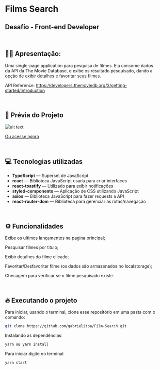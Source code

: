 # Films Search
## Desafio - Front-end Developer


&nbsp;

## 🙋‍♂ Apresentação:

Uma single-page application para pesquisa de filmes. Ela consome dados da API da The Movie Database, e exibe os resultado pesquisado, dando a opção de exibir detalhes e favoritar seus filmes.

API Reference: https://developers.themoviedb.org/3/getting-started/introduction

&nbsp;

## 🎥 Prévia do Projeto

![alt text](https://i.imgur.com/6SHk9Hs.gif)


[Ou acesse agora](https://cinfilositba.netlify.app/)



&nbsp;


## 💻 Tecnologias utilizadas

- **TypeScript** — Superset de JavaScript
- **react** — Biblioteca JavaScript usada para criar interfaces
- **react-toastify**    — Utilizado para exibir notificações
- **styled-components**    — Aplicação de CSS utilizando JavaScript
- **axios** — Biblioteca JavaScript para fazer requests a API
- **react-router-dom** — Biblioteca para gerenciar as rotas/navegação

&nbsp;


## ⚙️ Funcionalidades

Exibe os ultimos lançamentos na pagina principal;

Pesquisar filmes por titulo;

Exibir detalhes do filme clicado;

Favoritar/Desfavoritar filme (os dados são armazenados no localstorage);

Checagem para verificar se o filme pesquisado existe.

&nbsp;


## 🔥️ Executando o projeto

Para iniciar, usando o terminal, clone esse repositório em uma pasta com o comando:

```bash
git clone https://github.com/gabrielitba/Film-Search.git
```

Instalando as dependências:

```bash
yarn ou yarn install
```

Para iniciar digite no terminal:

```bash
yarn start
```
